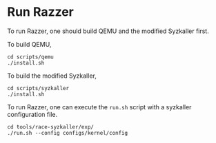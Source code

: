 # Run Razzer

To run Razzer, one should build QEMU and the modified Syzkaller first.

To build QEMU,

```
cd scripts/qemu
./install.sh
```

To build the modified Syzkaller,

```
cd scripts/syzkaller
./install.sh
```

To run Razzer, one can execute the `run.sh` script with a syzkaller
configuration file.

```
cd tools/race-syzkaller/exp/
./run.sh --config configs/kernel/config
```
